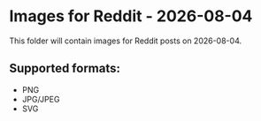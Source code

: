 # Images for Reddit - 2026-08-04

This folder will contain images for Reddit posts on 2026-08-04.

## Supported formats:
- PNG
- JPG/JPEG
- SVG
